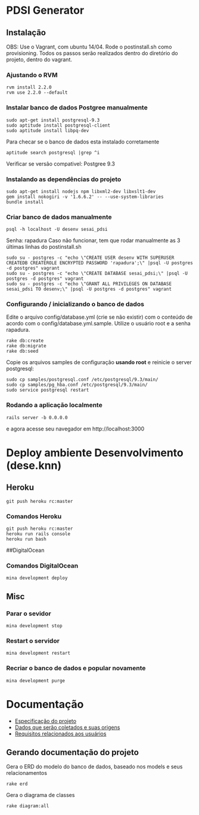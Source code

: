 # PDSI Generator

## Instalação

OBS: Use o Vagrant, com ubuntu 14/04. Rode o postinstall.sh como provisioning.
Todos os passos serão realizados dentro do diretório do projeto, dentro do vagrant.

### Ajustando o RVM
```
rvm install 2.2.0
rvm use 2.2.0 --default
```
### Instalar banco de dados Postgree manualmente
```
sudo apt-get install postgresql-9.3
sudo aptitude install postgresql-client
sudo aptitude install libpq-dev
```
Para checar se o banco de dados esta instalado corretamente
```
aptitude search postgresql |grep ^i
```
Verificar se versão compativel: Postgree 9.3

### Instalando as dependências do projeto
```
sudo apt-get install nodejs npm libxml2-dev libxslt1-dev
gem install nokogiri -v '1.6.6.2' -- --use-system-libraries
bundle install
```

### Criar banco de dados manualmente
```
psql -h localhost -U desenv sesai_pdsi
```
Senha: rapadura
Caso não funcionar, tem que rodar manualmente as 3 últimas linhas do postinstall.sh

```
sudo su - postgres -c "echo \"CREATE USER desenv WITH SUPERUSER CREATEDB CREATEROLE ENCRYPTED PASSWORD 'rapadura';\" |psql -U postgres -d postgres" vagrant
sudo su - postgres -c "echo \"CREATE DATABASE sesai_pdsi;\" |psql -U postgres -d postgres" vagrant
sudo su - postgres -c "echo \"GRANT ALL PRIVILEGES ON DATABASE sesai_pdsi TO desenv;\" |psql -U postgres -d postgres" vagrant
```

### Configurando / inicializando o banco de dados

Edite o arquivo config/database.yml (crie se não existir) com o conteúdo de acordo
com o config/database.yml.sample. Utilize o usuário root e a senha rapadura.

```
rake db:create
rake db:migrate
rake db:seed
```

Copie os arquivos samples de configuração **usando root** e reinicie o server postgresql:

```
sudo cp samples/postgresql.conf /etc/postgresql/9.3/main/
sudo cp samples/pg_hba.conf /etc/postgresql/9.3/main/
sudo service postgresql restart
```

### Rodando a aplicação localmente

```
rails server -b 0.0.0.0
```

e agora acesse seu navegador em http://localhost:3000


# Deploy ambiente Desenvolvimento (dese.knn)

## Heroku
```
git push heroku rc:master
```

### Comandos Heroku
```
git push heroku rc:master
heroku run rails console
heroku run bash
```

##DigitalOcean
### Comandos DigitalOcean
```
mina development deploy
```

## Misc
### Parar o sevidor
```
mina development stop
```

### Restart o servidor
```
mina development restart
```

### Recriar o banco de dados e popular novamente
```
mina development purge
```

# Documentação

* [Especificação do projeto](doc/README.markdown)
* [Dados que serão coletados e suas origens](doc/DadosColetados.markdown)
* [Requisitos relacionados aos usuários](doc/RequisitosDeUsuario.markdown)

## Gerando documentação do projeto

Gera o ERD do modelo do banco de dados, baseado nos models e seus relacionamentos
```
rake erd
```

Gera o diagrama de classes
```
rake diagram:all
```
